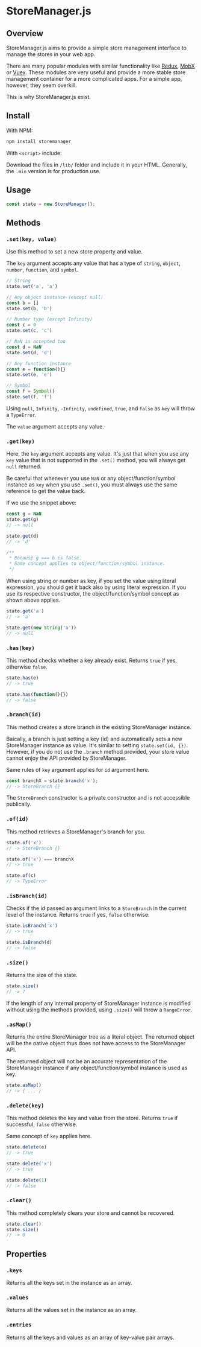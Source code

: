 # StoreManager.js

## Overview

StoreManager.js aims to provide a simple store management interface to manage the stores in your web app.

There are many popular modules with similar functionality like [Redux](https://redux.js.org/), [MobX](https://mobx.js.org/) or [Vuex](https://vuex.vuejs.org/). These modules are very useful and provide a more stable store management container for a more complicated apps. For a simple app, however, they seem overkill.

This is why StoreManager.js exist.

## Install

With NPM:

```javascript
npm install storemanager
```

With `<script>` include:

Download the files in `/lib/` folder and include it in your HTML. Generally, the `.min` version is for production use.

## Usage

```javascript
const state = new StoreManager();
```

## Methods

### `.set(key, value)`

Use this method to set a new store property and value.

The `key` argument accepts any value that has a type of `string`, `object`, `number`, `function`, and `symbol`.

```javascript
// String
state.set('a', 'a')

// Any object instance (except null)
const b = []
state.set(b, 'b')

// Number type (except Infinity)
const c = 0
state.set(c, 'c')

// NaN is accepted too
const d = NaN
state.set(d, 'd')

// Any function instance
const e = function(){}
state.set(e, 'e')

// Symbol
const f = Symbol()
state.set(f, 'f')
```

Using `null`, `Infinity`, `-Infinity`, `undefined`, `true`, and `false` as `key` will throw a `TypeError`.

The `value` argument accepts any value.

### `.get(key)`

Here, the `key` argument accepts any value. It's just that when you use any `key` value that is not supported in the `.set()` method, you will always get `null` returned.

Be careful that whenever you use `NaN` or any object/function/symbol instance as `key` when you use `.set()`, you must always use the same reference to get the value back.

If we use the snippet above:

```javascript
const g = NaN
state.get(g)
// -> null

state.get(d)
// -> 'd'

/**
 * Because g === b is false.
 * Same concept applies to object/function/symbol instance.
 */
```

When using string or number as key, if you set the value using literal expression, you should get it back also by using literal expression. If you use its respective constructor, the object/function/symbol concept as shown above applies.

```javascript
state.get('a')
// -> 'a'

state.get(new String('a'))
// -> null
```

### `.has(key)`

This method checks whether a key already exist. Returns `true` if yes, otherwise `false`.

```javascript
state.has(e)
// -> true

state.has(function(){})
// -> false
```

### `.branch(id)`

This method creates a store branch in the existing StoreManager instance.

Baically, a branch is just setting a key (id) and automatically sets a new StoreManager instance as value. It's similar to setting `state.set(id, {})`. However, if you do not use the `.branch` method provided, your store value cannot enjoy the API provided by StoreManager.

Same rules of `key` argument applies for `id` argument here.

```javascript
const branchX = state.branch('x');
// -> StoreBranch {}
```

The `StoreBranch` constructor is a private constructor and is not accessible publically.

### `.of(id)`

This method retrieves a StoreManager's branch for you.

```javascript
state.of('x')
// -> StoreBranch {}

state.of('x') === branchX
// -> true

state.of(c)
// -> TypeError
```

### `.isBranch(id)`

Checks if the id passed as argument links to a `StoreBranch` in the current level of the instance. Returns `true` if yes, `false` otherwise.

```javascript
state.isBranch('x')
// -> true

state.isBranch(d)
// -> false
```

### `.size()`

Returns the size of the state.

```javascript
state.size()
// -> 7
```

If the length of any internal property of StoreManager instance is modified without using the methods provided, using `.size()` will throw a `RangeError`.

### `.asMap()`

Returns the entire StoreManager tree as a literal object. The returned object will be the native object thus does not have access to the StoreManager API.

The returned object will not be an accurate representation of the StoreManager instance if any object/function/symbol instance is used as key.

```javascript
state.asMap()
// -> { ... }
```

### `.delete(key)`

This method deletes the key and value from the store. Returns `true` if successful, `false` otherwise.

Same concept of `key` applies here.

```javascript
state.delete(e)
// -> true

state.delete('x')
// -> true

state.delete(1)
// -> false
```

### `.clear()`

This method completely clears your store and cannot be recovered.

```javascript
state.clear()
state.size()
// -> 0
```

## Properties

### `.keys`

Returns all the keys set in the instance as an array.

### `.values`

Returns all the values set in the instance as an array.

### `.entries`

Returns all the keys and values as an array of key-value pair arrays.
